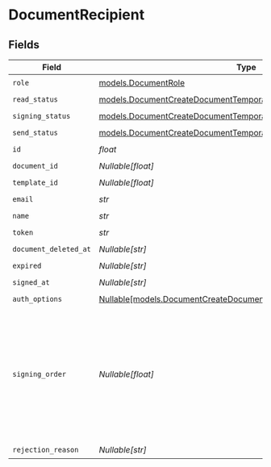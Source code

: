 # DocumentRecipient


## Fields

| Field                                                                                                                                    | Type                                                                                                                                     | Required                                                                                                                                 | Description                                                                                                                              |
| ---------------------------------------------------------------------------------------------------------------------------------------- | ---------------------------------------------------------------------------------------------------------------------------------------- | ---------------------------------------------------------------------------------------------------------------------------------------- | ---------------------------------------------------------------------------------------------------------------------------------------- |
| `role`                                                                                                                                   | [models.DocumentRole](../models/documentrole.md)                                                                                         | :heavy_check_mark:                                                                                                                       | N/A                                                                                                                                      |
| `read_status`                                                                                                                            | [models.DocumentCreateDocumentTemporaryReadStatus](../models/documentcreatedocumenttemporaryreadstatus.md)                               | :heavy_check_mark:                                                                                                                       | N/A                                                                                                                                      |
| `signing_status`                                                                                                                         | [models.DocumentCreateDocumentTemporarySigningStatus](../models/documentcreatedocumenttemporarysigningstatus.md)                         | :heavy_check_mark:                                                                                                                       | N/A                                                                                                                                      |
| `send_status`                                                                                                                            | [models.DocumentCreateDocumentTemporarySendStatus](../models/documentcreatedocumenttemporarysendstatus.md)                               | :heavy_check_mark:                                                                                                                       | N/A                                                                                                                                      |
| `id`                                                                                                                                     | *float*                                                                                                                                  | :heavy_check_mark:                                                                                                                       | N/A                                                                                                                                      |
| `document_id`                                                                                                                            | *Nullable[float]*                                                                                                                        | :heavy_check_mark:                                                                                                                       | N/A                                                                                                                                      |
| `template_id`                                                                                                                            | *Nullable[float]*                                                                                                                        | :heavy_check_mark:                                                                                                                       | N/A                                                                                                                                      |
| `email`                                                                                                                                  | *str*                                                                                                                                    | :heavy_check_mark:                                                                                                                       | N/A                                                                                                                                      |
| `name`                                                                                                                                   | *str*                                                                                                                                    | :heavy_check_mark:                                                                                                                       | N/A                                                                                                                                      |
| `token`                                                                                                                                  | *str*                                                                                                                                    | :heavy_check_mark:                                                                                                                       | N/A                                                                                                                                      |
| `document_deleted_at`                                                                                                                    | *Nullable[str]*                                                                                                                          | :heavy_check_mark:                                                                                                                       | N/A                                                                                                                                      |
| `expired`                                                                                                                                | *Nullable[str]*                                                                                                                          | :heavy_check_mark:                                                                                                                       | N/A                                                                                                                                      |
| `signed_at`                                                                                                                              | *Nullable[str]*                                                                                                                          | :heavy_check_mark:                                                                                                                       | N/A                                                                                                                                      |
| `auth_options`                                                                                                                           | [Nullable[models.DocumentCreateDocumentTemporaryRecipientAuthOptions]](../models/documentcreatedocumenttemporaryrecipientauthoptions.md) | :heavy_check_mark:                                                                                                                       | N/A                                                                                                                                      |
| `signing_order`                                                                                                                          | *Nullable[float]*                                                                                                                        | :heavy_check_mark:                                                                                                                       | The order in which the recipient should sign the document. Only works if the document is set to sequential signing.                      |
| `rejection_reason`                                                                                                                       | *Nullable[str]*                                                                                                                          | :heavy_check_mark:                                                                                                                       | N/A                                                                                                                                      |